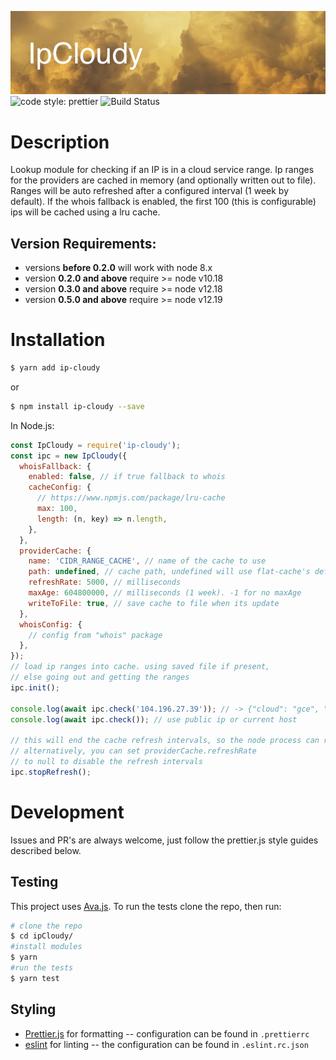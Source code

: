 ![banner](https://github.com/mirusresearch/ipCloudy/blob/master/banner.jpg)
![code style: prettier](https://img.shields.io/badge/code_style-prettier-ff69b4.svg)
![Build Status](https://github.com/mirusresearch/ipCloudy/workflows/Build%20Status/badge.svg)

# Description

Lookup module for checking if an IP is in a cloud service range. Ip ranges for the providers are cached in memory (and optionally written out to file).
Ranges will be auto refreshed after a configured interval (1 week by default).
If the whois fallback is enabled, the first 100 (this is configurable) ips will be cached using a lru cache.

## Version Requirements:

- versions **before 0.2.0** will work with node 8.x
- version **0.2.0 and above** require >= node v10.18
- version **0.3.0 and above** require >= node v12.18
- version **0.5.0 and above** require >= node v12.19

# Installation

```sh
$ yarn add ip-cloudy
```

or

```sh
$ npm install ip-cloudy --save
```

In Node.js:

```javascript
const IpCloudy = require('ip-cloudy');
const ipc = new IpCloudy({
  whoisFallback: {
    enabled: false, // if true fallback to whois
    cacheConfig: {
      // https://www.npmjs.com/package/lru-cache
      max: 100,
      length: (n, key) => n.length,
    },
  },
  providerCache: {
    name: 'CIDR_RANGE_CACHE', // name of the cache to use
    path: undefined, // cache path, undefined will use flat-cache's default location
    refreshRate: 5000, // milliseconds
    maxAge: 604800000, // milliseconds (1 week). -1 for no maxAge
    writeToFile: true, // save cache to file when its update
  },
  whoisConfig: {
    // config from "whois" package
  },
});
// load ip ranges into cache. using saved file if present,
// else going out and getting the ranges
ipc.init();

console.log(await ipc.check('104.196.27.39')); // -> {"cloud": "gce", "whois": null}
console.log(await ipc.check()); // use public ip or current host

// this will end the cache refresh intervals, so the node process can resolve
// alternatively, you can set providerCache.refreshRate
// to null to disable the refresh intervals
ipc.stopRefresh();
```

# Development

Issues and PR's are always welcome, just follow the prettier.js style guides described below.

## Testing

This project uses [Ava.js](https://github.com/avajs/ava). To run the tests clone the repo, then run:

```sh
# clone the repo
$ cd ipCloudy/
#install modules
$ yarn
#run the tests
$ yarn test
```

## Styling

- [Prettier.js](https://prettier.io/) for formatting -- configuration can be found in `.prettierrc`
- [eslint](https://eslint.org/) for linting -- the configuration can be found in `.eslint.rc.json`
